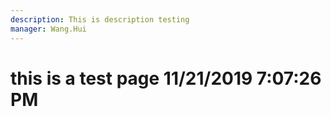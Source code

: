 ```yaml
---
description: This is description testing
manager: Wang.Hui
---
```

# this is a test page 11/21/2019 7:07:26 PM